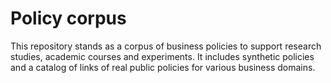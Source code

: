 # Policy corpus
This repository stands as a corpus of business policies to support research studies, academic courses and experiments.
It includes synthetic policies and a catalog of links of real public policies for various business domains.
